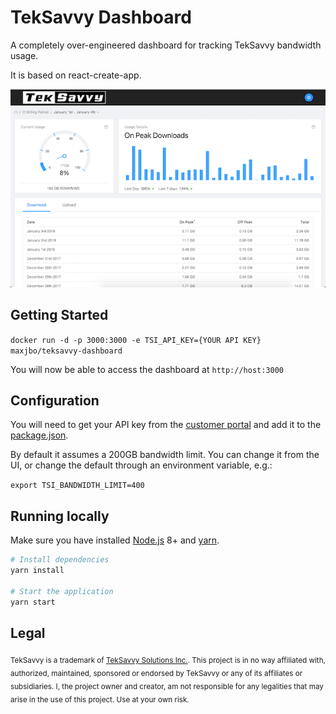 # TekSavvy Dashboard

A completely over-engineered dashboard for tracking TekSavvy bandwidth usage.

It is based on react-create-app.

![TekSavvy Dashboard](https://raw.githubusercontent.com/mgibeau/teksavvy-dashboard/master/assets/ui.png)


## Getting Started

`docker run -d -p 3000:3000 -e TSI_API_KEY={YOUR API KEY} maxjbo/teksavvy-dashboard`

You will now be able to access the dashboard at `http://host:3000`


## Configuration

You will need to get your API key from the [customer portal](https://myaccount.teksavvy.com/ApiKey/ApiKeyManagement) and
add it to the [package.json](/package.json#L26).

By default it assumes a 200GB bandwidth limit. You can change it from the UI,
or change the default through an environment variable, e.g.:

`export TSI_BANDWIDTH_LIMIT=400`


## Running locally

Make sure you have installed [Node.js](https://nodejs.org/) 8+ and [yarn](https://yarnpkg.com/).

```sh
# Install dependencies
yarn install

# Start the application
yarn start
```

## Legal

<sub>TekSavvy is a trademark of [TekSavvy Solutions Inc.](https://teksavvy.com/).
This project is in no way affiliated with, authorized, maintained, sponsored or endorsed by TekSavvy or any of its affiliates or subsidiaries. I, the project owner and creator, am not responsible for any legalities that may arise in the use of this project. Use at your own risk. </sub>
